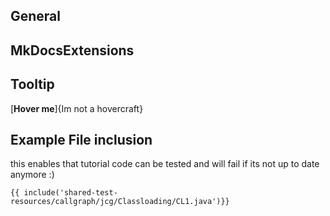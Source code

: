 ## General



## MkDocsExtensions

## Tooltip
[**Hover me**]{Im not a hovercraft}

## Example File inclusion
this enables that tutorial code can be tested and will fail if its not up to date anymore :)

```
{{ include('shared-test-resources/callgraph/jcg/Classloading/CL1.java')}}
```